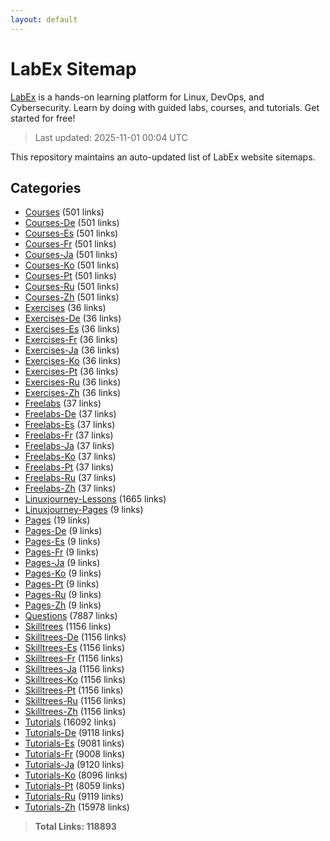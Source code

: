 ```yaml
---
layout: default
---
```


# LabEx Sitemap

[LabEx](https://labex.io) is a hands-on learning platform for Linux, DevOps, and Cybersecurity. Learn by doing with guided labs, courses, and tutorials. Get started for free!

> Last updated: 2025-11-01 00:04 UTC

This repository maintains an auto-updated list of LabEx website sitemaps.

## Categories

- [Courses](categories/courses.md) (501 links)
- [Courses-De](categories/courses-de.md) (501 links)
- [Courses-Es](categories/courses-es.md) (501 links)
- [Courses-Fr](categories/courses-fr.md) (501 links)
- [Courses-Ja](categories/courses-ja.md) (501 links)
- [Courses-Ko](categories/courses-ko.md) (501 links)
- [Courses-Pt](categories/courses-pt.md) (501 links)
- [Courses-Ru](categories/courses-ru.md) (501 links)
- [Courses-Zh](categories/courses-zh.md) (501 links)
- [Exercises](categories/exercises.md) (36 links)
- [Exercises-De](categories/exercises-de.md) (36 links)
- [Exercises-Es](categories/exercises-es.md) (36 links)
- [Exercises-Fr](categories/exercises-fr.md) (36 links)
- [Exercises-Ja](categories/exercises-ja.md) (36 links)
- [Exercises-Ko](categories/exercises-ko.md) (36 links)
- [Exercises-Pt](categories/exercises-pt.md) (36 links)
- [Exercises-Ru](categories/exercises-ru.md) (36 links)
- [Exercises-Zh](categories/exercises-zh.md) (36 links)
- [Freelabs](categories/freelabs.md) (37 links)
- [Freelabs-De](categories/freelabs-de.md) (37 links)
- [Freelabs-Es](categories/freelabs-es.md) (37 links)
- [Freelabs-Fr](categories/freelabs-fr.md) (37 links)
- [Freelabs-Ja](categories/freelabs-ja.md) (37 links)
- [Freelabs-Ko](categories/freelabs-ko.md) (37 links)
- [Freelabs-Pt](categories/freelabs-pt.md) (37 links)
- [Freelabs-Ru](categories/freelabs-ru.md) (37 links)
- [Freelabs-Zh](categories/freelabs-zh.md) (37 links)
- [Linuxjourney-Lessons](categories/linuxjourney-lessons.md) (1665 links)
- [Linuxjourney-Pages](categories/linuxjourney-pages.md) (9 links)
- [Pages](categories/pages.md) (19 links)
- [Pages-De](categories/pages-de.md) (9 links)
- [Pages-Es](categories/pages-es.md) (9 links)
- [Pages-Fr](categories/pages-fr.md) (9 links)
- [Pages-Ja](categories/pages-ja.md) (9 links)
- [Pages-Ko](categories/pages-ko.md) (9 links)
- [Pages-Pt](categories/pages-pt.md) (9 links)
- [Pages-Ru](categories/pages-ru.md) (9 links)
- [Pages-Zh](categories/pages-zh.md) (9 links)
- [Questions](categories/questions.md) (7887 links)
- [Skilltrees](categories/skilltrees.md) (1156 links)
- [Skilltrees-De](categories/skilltrees-de.md) (1156 links)
- [Skilltrees-Es](categories/skilltrees-es.md) (1156 links)
- [Skilltrees-Fr](categories/skilltrees-fr.md) (1156 links)
- [Skilltrees-Ja](categories/skilltrees-ja.md) (1156 links)
- [Skilltrees-Ko](categories/skilltrees-ko.md) (1156 links)
- [Skilltrees-Pt](categories/skilltrees-pt.md) (1156 links)
- [Skilltrees-Ru](categories/skilltrees-ru.md) (1156 links)
- [Skilltrees-Zh](categories/skilltrees-zh.md) (1156 links)
- [Tutorials](categories/tutorials.md) (16092 links)
- [Tutorials-De](categories/tutorials-de.md) (9118 links)
- [Tutorials-Es](categories/tutorials-es.md) (9081 links)
- [Tutorials-Fr](categories/tutorials-fr.md) (9008 links)
- [Tutorials-Ja](categories/tutorials-ja.md) (9120 links)
- [Tutorials-Ko](categories/tutorials-ko.md) (8096 links)
- [Tutorials-Pt](categories/tutorials-pt.md) (8059 links)
- [Tutorials-Ru](categories/tutorials-ru.md) (9119 links)
- [Tutorials-Zh](categories/tutorials-zh.md) (15978 links)

> **Total Links: 118893**
